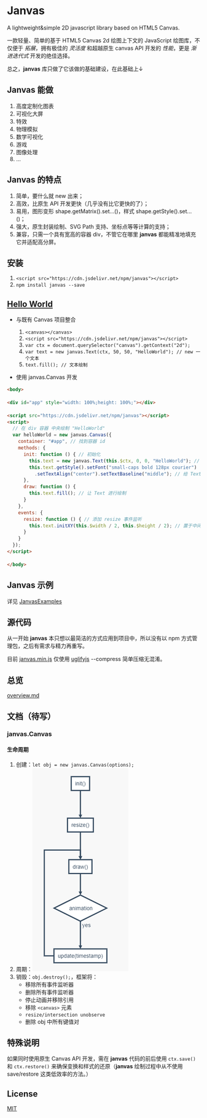 # Janvas

A lightweight&amp;simple 2D javascript library based on HTML5 Canvas.

一款轻量、简单的基于 HTML5 Canvas 2d 绘图上下文的 JavaScript 绘图库，不仅便于 *拓展*，拥有极佳的 *灵活度* 和超越原生 canvas API 开发的 *性能*，更是 *渐进迭代式* 开发的绝佳选择。

总之，**janvas** 库只做了它该做的基础建设，在此基础上&darr;

## Janvas 能做

1. 高度定制化图表
2. 可视化大屏
3. 特效
4. 物理模拟
5. 数学可视化
6. 游戏
7. 图像处理
8. \.\.\.

## Janvas 的特点

1. 简单，要什么就 new 出来；
2. 高效，比原生 API 开发更快（几乎没有比它更快的了）；
3. 易用，图形变形 shape.getMatrix().set...()，样式 shape.getStyle().set...()；
4. 强大，原生封装绘制、SVG Path 支持、坐标点等等计算的支持；
5. 兼容，只需一个具有宽高的容器 div，不管它在哪里 **janvas** 都能精准地填充它并适配高分屏。

## 安装

1. `<script src="https://cdn.jsdelivr.net/npm/janvas"></script>`
2. `npm install janvas --save`

## [Hello World](https://jarenchow.github.io/JanvasExamples/html/hello_world.html)

- 与既有 Canvas 项目整合
  1. `<canvas></canvas>`
  2. `<script src="https://cdn.jsdelivr.net/npm/janvas"></script>`
  3. `var ctx = document.querySelector("canvas").getContext("2d");`
  4. `var text = new janvas.Text(ctx, 50, 50, "HelloWorld"); // new 一个文本`
  5. `text.fill(); // 文本绘制`

- 使用 janvas.Canvas 开发

```html
<body>

<div id="app" style="width: 100%;height: 100%;"></div>

<script src="https://cdn.jsdelivr.net/npm/janvas"></script>
<script>
  // 在 div 容器 中央绘制 "HelloWorld"
  var helloWorld = new janvas.Canvas({
    container: "#app", // 找到容器 id
    methods: {
      init: function () { // 初始化
        this.text = new janvas.Text(this.$ctx, 0, 0, "HelloWorld"); // new 一个 Text
        this.text.getStyle().setFont("small-caps bold 128px courier")
          .setTextAlign("center").setTextBaseline("middle"); // 给 Text 设置样式
      },
      draw: function () {
        this.text.fill(); // 让 Text 进行绘制
      }
    },
    events: {
      resize: function () { // 添加 resize 事件监听
        this.text.initXY(this.$width / 2, this.$height / 2); // 置于中间
      }
    }
  });
</script>

</body>
```

## Janvas 示例

详见 [JanvasExamples](https://github.com/JarenChow/JanvasExamples)

## 源代码

从一开始 **janvas** 本只想以最简洁的方式应用到项目中，所以没有以 npm 方式管理包，之后有需求与精力再重写。

目前 [janvas.min.js](./dist/janvas.min.js) 仅使用 [uglifyjs](https://github.com/mishoo/UglifyJS) --compress 简单压缩无混淆。

## 总览

[overview.md](./doc/overview.md)

## 文档（待写）

### janvas.Canvas

#### 生命周期

1. 创建：`let obj = new janvas.Canvas(options);`
2. 周期：![lifecircle](./doc/lifecircle.png)
3. 销毁：`obj.destroy();`，框架将：
   - 移除所有事件监听器
   - 删除所有事件监听器
   - 停止动画并移除引用
   - 移除 `<canvas>` 元素
   - `resize/intersection unobserve`
   - 删除 obj 中所有键值对

## 特殊说明

如果同时使用原生 Canvas API 开发，需在 **janvas** 代码的前后使用 `ctx.save()` 和 `ctx.restore()` 来确保变换和样式的还原（**janvas** 绘制过程中从不使用 save/restore 这类低效率的方法。）

## License

[MIT](https://opensource.org/licenses/MIT)
